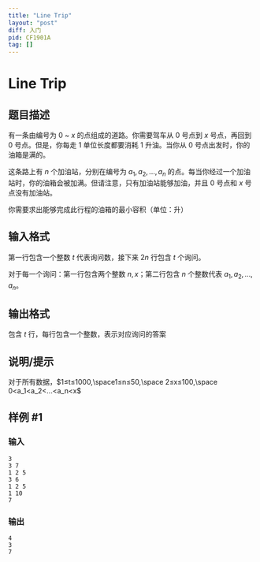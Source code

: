 ```yaml
---
title: "Line Trip"
layout: "post"
diff: 入门
pid: CF1901A
tag: []
---
```


# Line Trip

## 题目描述

有一条由编号为 $0$ ~ $x$ 的点组成的道路。你需要驾车从 $0$ 号点到 $x$ 号点，再回到 $0$ 号点。但是，你每走 $1$ 单位长度都要消耗 $1$ 升油。当你从 $0$ 号点出发时，你的油箱是满的。

这条路上有 $n$ 个加油站，分别在编号为 $a_1,a_2,...,a_n$ 的点。每当你经过一个加油站时，你的油箱会被加满。但请注意，只有加油站能够加油，并且 $0$ 号点和 $x$ 号点没有加油站。

你需要求出能够完成此行程的油箱的最小容积（单位：升）

## 输入格式

第一行包含一个整数 $t$ 代表询问数，接下来 $2n$ 行包含 $t$ 个询问。

对于每一个询问：第一行包含两个整数 $n,x$；第二行包含 $n$ 个整数代表  $a_1,a_2,...,a_n$。

## 输出格式

包含 $t$ 行，每行包含一个整数，表示对应询问的答案

## 说明/提示

对于所有数据，$1≤t≤1000,\space1≤n≤50,\space 2≤x≤100,\space 0<a_1<a_2<...<a_n<x$

## 样例 #1

### 输入

```
3
3 7
1 2 5
3 6
1 2 5
1 10
7
```

### 输出

```
4
3
7
```

